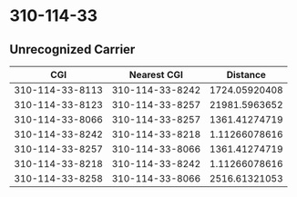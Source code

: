 # 310-114-33
## Unrecognized Carrier


| CGI | Nearest CGI | Distance |
|-----|-------------|----------|
| 310-114-33-8113 | 310-114-33-8242 | 1724.05920408 |
| 310-114-33-8123 | 310-114-33-8257 | 21981.5963652 |
| 310-114-33-8066 | 310-114-33-8257 | 1361.41274719 |
| 310-114-33-8242 | 310-114-33-8218 | 1.11266078616 |
| 310-114-33-8257 | 310-114-33-8066 | 1361.41274719 |
| 310-114-33-8218 | 310-114-33-8242 | 1.11266078616 |
| 310-114-33-8258 | 310-114-33-8066 | 2516.61321053 |
